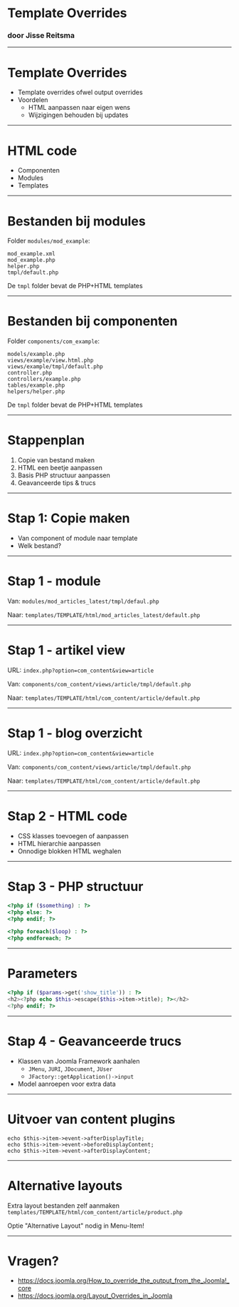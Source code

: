 # Template Overrides
### door Jisse Reitsma

---
# Template Overrides
- Template overrides ofwel output overrides
- Voordelen
	* HTML aanpassen naar eigen wens
	* Wijzigingen behouden bij updates

---
# HTML code
* Componenten
* Modules
* Templates

---
# Bestanden bij modules
Folder `modules/mod_example`:
```
mod_example.xml
mod_example.php
helper.php
tmpl/default.php
```
De `tmpl` folder bevat de PHP+HTML templates

---
# Bestanden bij componenten
Folder `components/com_example`:
```
models/example.php
views/example/view.html.php
views/example/tmpl/default.php
controller.php
controllers/example.php
tables/example.php
helpers/helper.php
```
De `tmpl` folder bevat de PHP+HTML templates

---
# Stappenplan
1. Copie van bestand maken
2. HTML een beetje aanpassen
3. Basis PHP structuur aanpassen
4. Geavanceerde tips & trucs

---
# Stap 1: Copie maken
* Van component of module naar template
* Welk bestand?

---
# Stap 1 - module
Van:
`modules/mod_articles_latest/tmpl/defaul.php`

Naar: 
`templates/TEMPLATE/html/mod_articles_latest/default.php`

---
# Stap 1 - artikel view
URL:
`index.php?option=com_content&view=article`

Van: 
`components/com_content/views/article/tmpl/default.php`

Naar:
`templates/TEMPLATE/html/com_content/article/default.php`

---
# Stap 1 - blog overzicht
URL:
`index.php?option=com_content&view=article`

Van: 
`components/com_content/views/article/tmpl/default.php`

Naar:
`templates/TEMPLATE/html/com_content/article/default.php`

---
# Stap 2 - HTML code
* CSS klasses toevoegen of aanpassen
* HTML hierarchie aanpassen
* Onnodige blokken HTML weghalen

---
# Stap 3 - PHP structuur
```php
<?php if ($something) : ?>
<?php else: ?>
<?php endif; ?>
```
```php
<?php foreach($loop) : ?>
<?php endforeach; ?>
```

---
# Parameters
```php
<?php if ($params->get('show_title')) : ?>
<h2><?php echo $this->escape($this->item->title); ?></h2>
<?php endif; ?>
```

---
# Stap 4 - Geavanceerde trucs
* Klassen van Joomla Framework aanhalen
	* `JMenu`, `JURI`, `JDocument`, `JUser`
	* `JFactory::getApplication()->input`
* Model aanroepen voor extra data

---
# Uitvoer van content plugins
```
echo $this->item->event->afterDisplayTitle;
echo $this->item->event->beforeDisplayContent;
echo $this->item->event->afterDisplayContent;
```

---
# Alternative layouts
Extra layout bestanden zelf aanmaken
`templates/TEMPLATE/html/com_content/article/product.php`

Optie "Alternative Layout" nodig in Menu-Item!

---
# Vragen?
* https://docs.joomla.org/How_to_override_the_output_from_the_Joomla!_core
* https://docs.joomla.org/Layout_Overrides_in_Joomla
